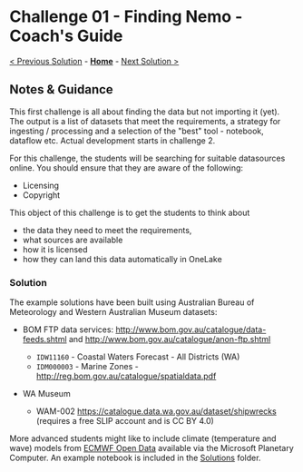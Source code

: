 # Challenge 01 - Finding Nemo - Coach's Guide 

[< Previous Solution](./Solution-00.md) - **[Home](./README.md)** - [Next Solution >](./Solution-02.md)

## Notes & Guidance

This first challenge is all about finding the data but not importing it (yet). The output is a list of datasets that meet the requirements, a strategy for ingesting / processing and a selection of the "best" tool - notebook, dataflow etc. Actual development starts in challenge 2.

For this challenge, the students will be searching for suitable datasources online. You should ensure that they are aware of the following:

- Licensing
- Copyright

This object of this challenge is to get the students to think about 

- the data they need to meet the requirements, 
- what sources are available 
- how it is licensed
- how they can land this data automatically in OneLake

### Solution

The example solutions have been built using Australian Bureau of Meteorology and Western Australian Museum datasets:

- BOM FTP data services: http://www.bom.gov.au/catalogue/data-feeds.shtml and http://www.bom.gov.au/catalogue/anon-ftp.shtml 

  - ``IDW11160`` - Coastal Waters Forecast - All Districts (WA)
  - ``IDM000003`` - Marine Zones - http://reg.bom.gov.au/catalogue/spatialdata.pdf


- WA Museum
  - WAM-002 https://catalogue.data.wa.gov.au/dataset/shipwrecks (requires a free SLIP account and is CC BY 4.0)

More advanced students might like to include climate (temperature and wave) models from  [ECMWF Open Data](https://planetarycomputer.microsoft.com/dataset/ecmwf-forecast) available via the Microsoft Planetary Computer. An example notebook is included in the [Solutions](./Solutions) folder.
